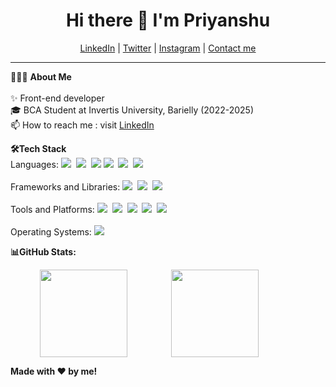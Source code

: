 <h1 align="center"> Hi there 👋 I'm Priyanshu</a> </h1>

<!--- Adding Header Elements -->
<p align="center">
  <a href="https://www.linkedin.com/in/priyanshusharma9999/">LinkedIn</a> |
  <a href="https://x.com/priyanshusharma9999">Twitter</a> |
  <a href="https://www.instagram.com/priyanshusharma9999">Instagram</a> |
  <a href="mailto:connect@priyanshtrigunayat@gmail.com">Contact me</a> 
</p> 

-----------------------------------------------------------
👨🏻‍💻 **About Me**<br><br>
✨ Front-end developer <br>
🎓 BCA Student at Invertis University, Barielly (2022-2025) <br>
📫 How to reach me : visit  [LinkedIn](https://www.linkedin.com/in/priyanshusharma9999/")
<!--- Adding Tech Stack open Section -->



<b>🛠Tech Stack</b><br>
Languages:
<img src="https://img.shields.io/badge/-python-437CAC?logo=python&logoColor=white&style=flat"> 
<img src="https://img.shields.io/badge/-Javascript-F7DF1E?logo=javascript&logoColor=black&style=flat"> 
<img src="https://img.shields.io/badge/-Java-007396?logo=java&logoColor=white&style=flat">
<img src="https://img.shields.io/badge/-Mysql-DC8F0F?logo=Mysql&logoColor=white&style=flat">&nbsp; 
<img src="https://img.shields.io/badge/-HTML5-DE5934?logo=HTML5&logoColor=white&style=flat">&nbsp;
<img src="https://img.shields.io/badge/-CSS3-2275B2?logo=CSS3&logoColor=white&style=flat"> &nbsp; 
<br><br>
Frameworks and Libraries: <!--- Frameworks and Libraries goes here -->
<img src="https://img.shields.io/badge/-React-61DAFB?logo=react&logoColor=black&style=flat"> 
<img src="https://img.shields.io/badge/-Bootstrap-7952B3?logo=bootstrap&logoColor=white&style=flat"> 
<img src="https://img.shields.io/badge/-Tailwind%20CSS-06B6D4?logo=tailwind-css&logoColor=white&style=flat"> <br><br>
Tools and Platforms: <img src="https://img.shields.io/badge/-Git-orange?logo=Git&logoColor=white&style=flat">&nbsp; 
<img src="https://img.shields.io/badge/-MongoDB-47A248?logo=mongodb&logoColor=white&style=flat"> 
<img src="https://img.shields.io/badge/-Visual%20Studio%20Code-25AEF4?logo=visualstudio&logoColor=white&style=flat"> 
<img src="https://img.shields.io/badge/-Figma-F24E1E?logo=figma&logoColor=white&style=flat"> 
<img src="https://img.shields.io/badge/-Canva-00C4CC?logo=canva&logoColor=white&style=flat"> <br><br>
Operating Systems: <img src="https://img.shields.io/badge/-Windows-0F7BCF?logo=Windows&logoColor=white&style=flat">&nbsp;


<b>📊GitHub Stats:</b>
<div style="display: flex; flex-wrap: wrap; gap: 10px; align-items: center; justify-content: center;">
<img src="https://github-readme-streak-stats.herokuapp.com/?user=Priyanshusharma9999&theme=dark&hide_border=false" height="140px"  style="min-width: 200px"> <img src="https://github-readme-stats.vercel.app/api?username=Priyanshusharma9999&theme=dark&hide_border=false&include_all_commits=false&count_private=false" height="140px"  style="min-width: 200px" >  
</div>


<!--- Footer End -->
**Made with ❤️ by me!**


<!--- Body End -->


